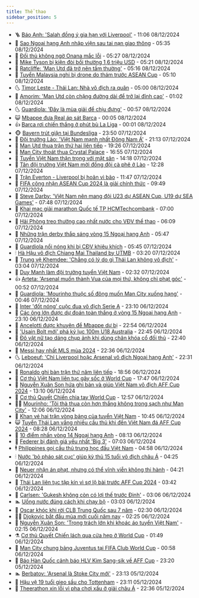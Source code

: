 ```yaml
---
title: Thể thao
sidebar_position: 5
---
```


<!-- vnexpress-the-thao:START -->
- 🪜 [Báo Anh: &#39;Salah đồng ý gia hạn với Liverpool&#39;](https://vnexpress.net/bao-anh-salah-dong-y-gia-han-voi-liverpool-4825345.html) - 11:06 08/12/2024
- 🦩 [Sao Ngoại hạng Anh nhập viện sau tai nạn giao thông](https://vnexpress.net/sao-ngoai-hang-anh-nhap-vien-sau-tai-nan-giao-thong-4825217.html) - 05:35 08/12/2024
- 🧰 [Đối thủ không ngờ Onana mắc lỗi](https://vnexpress.net/doi-thu-khong-ngo-onana-mac-loi-4825242.html) - 05:27 08/12/2024
- 🤗 [Mike Tyson bị kiện đòi bồi thường 1,6 triệu USD](https://vnexpress.net/mike-tyson-bi-kien-doi-boi-thuong-1-6-trieu-usd-4825237.html) - 05:21 08/12/2024
- 🥳 [Ratcliffe: &#39;Man Utd đã trở nên tầm thường&#39;](https://vnexpress.net/ratcliffe-man-utd-da-tro-nen-tam-thuong-4825250.html) - 05:16 08/12/2024
- 🦣 [Tuyển Malaysia nghi bị drone do thám trước ASEAN Cup](https://vnexpress.net/tuyen-malaysia-nghi-bi-drone-do-tham-truoc-asean-cup-4825283.html) - 05:10 08/12/2024
- 🌜 [Timor Leste - Thái Lan: Nhà vô địch ra quân](https://vnexpress.net/timor-leste-thai-lan-nha-vo-dich-ra-quan-4825292.html) - 05:00 08/12/2024
- 🫶 [Amorim: &#39;Man Utd còn chặng đường dài để trở lại đỉnh cao&#39;](https://vnexpress.net/amorim-man-utd-con-chang-duong-dai-de-tro-lai-dinh-cao-4825206.html) - 01:02 08/12/2024
- 🌜 [Guardiola: &#39;Đây là mùa giải để chịu đựng&#39;](https://vnexpress.net/guardiola-day-la-mua-giai-de-chiu-dung-4825213.html) - 00:57 08/12/2024
- 😺 [Mbappe đưa Real áp sát Barca](https://vnexpress.net/mbappe-dua-real-ap-sat-barca-4825203.html) - 00:05 08/12/2024
- 👍 [Barca rơi chiến thắng ở phút bù La Liga](https://vnexpress.net/barca-roi-chien-thang-o-phut-bu-la-liga-4825199.html) - 00:01 08/12/2024
- 🐵 [Bayern trút giận tại Bundesliga](https://vnexpress.net/bayern-trut-gian-tai-bundesliga-4825204.html) - 23:50 07/12/2024
- 💫 [Đội trưởng Lào: &#39;Việt Nam mạnh nhất Đông Nam Á&#39;](https://vnexpress.net/doi-truong-lao-viet-nam-manh-nhat-dong-nam-a-4825180.html) - 21:13 07/12/2024
- 🦆 [Man Utd thua trận thứ hai liên tiếp](https://vnexpress.net/man-utd-thua-tran-thu-hai-lien-tiep-4825197.html) - 19:26 07/12/2024
- 🙉 [Man City thoát thua Crystal Palace](https://vnexpress.net/man-city-thoat-thua-crystal-palace-4825186.html) - 16:55 07/12/2024
- 📝 [Tuyển Việt Nam thận trọng với mặt sân](https://vnexpress.net/tuyen-viet-nam-than-trong-voi-mat-san-4825162.html) - 14:18 07/12/2024
- 💯 [Tân đội trưởng Việt Nam mời đồng đội cà phê ở Lào](https://vnexpress.net/tan-doi-truong-viet-nam-moi-dong-doi-ca-phe-o-lao-4825155.html) - 12:28 07/12/2024
- 🌈 [Trận Everton - Liverpool bị hoãn vì bão](https://vnexpress.net/tran-everton-liverpool-bi-hoan-vi-bao-4825105.html) - 11:47 07/12/2024
- 🦩 [FIFA công nhận ASEAN Cup 2024 là giải chính thức](https://vnexpress.net/fifa-cong-nhan-asean-cup-2024-la-giai-chinh-thuc-4825098.html) - 09:49 07/12/2024
- 🐲 [Steve Darby: &#39;Việt Nam nên mang đội U23 dự ASEAN Cup, U19 dự SEA Games&#39;](https://vnexpress.net/steve-darby-viet-nam-nen-mang-doi-u23-du-asean-cup-u19-du-sea-games-4825066.html) - 07:48 07/12/2024
- 🌁 [Khai mạc giải marathon Quốc tế TP HCMTechcombank](https://vnexpress.net/khai-mac-giai-marathon-quoc-te-tp-hcmtechcombank-4825051.html) - 07:00 07/12/2024
- 💯 [Hải Phòng treo thưởng cao nhất nước cho VĐV thể thao](https://vnexpress.net/hai-phong-treo-thuong-cao-nhat-nuoc-cho-vdv-the-thao-4824835.html) - 06:09 07/12/2024
- 🌝 [Những trận derby thắp sáng vòng 15 Ngoại hạng Anh](https://vnexpress.net/nhung-tran-derby-thap-sang-vong-15-ngoai-hang-anh-4825026.html) - 05:47 07/12/2024
- 🤖 [Guardiola nổi nóng khi bị CĐV khiêu khích](https://vnexpress.net/guardiola-noi-nong-khi-bi-cdv-khieu-khich-4824943.html) - 05:45 07/12/2024
- 🕯 [Hà Hậu vô địch Chiang Mai Thailand by UTMB](https://vnexpress.net/ha-hau-vo-dich-chiang-mai-thailand-by-utmb-4824994.html) - 03:20 07/12/2024
- 🧰 [Trung vệ Khemdee: &#39;Chẳng có lý do gì Thái Lan không vô địch&#39;](https://vnexpress.net/trung-ve-khemdee-chang-co-ly-do-gi-thai-lan-khong-vo-dich-4824755.html) - 03:04 07/12/2024
- 🥳 [Duy Mạnh làm đội trưởng tuyển Việt Nam](https://vnexpress.net/duy-manh-lam-doi-truong-tuyen-viet-nam-4824981.html) - 02:32 07/12/2024
- 👍 [Arteta: &#39;Arsenal muốn thành Vua của mọi thứ, không chỉ phạt góc&#39;](https://vnexpress.net/arteta-arsenal-muon-thanh-vua-cua-moi-thu-khong-chi-phat-goc-4824934.html) - 00:52 07/12/2024
- 💪 [Guardiola: &#39;Mourinho thuộc số đông muốn Man City xuống hạng&#39;](https://vnexpress.net/guardiola-mourinho-thuoc-so-dong-muon-man-city-xuong-hang-4824922.html) - 00:46 07/12/2024
- 👹 [Inter &#39;đốt nóng&#39; cuộc đua vô địch Serie A](https://vnexpress.net/inter-dot-nong-cuoc-dua-vo-dich-serie-a-4824915.html) - 23:10 06/12/2024
- 🧰 [Các ông lớn được dự đoán toàn thắng ở vòng 15 Ngoại hạng Anh](https://vnexpress.net/cac-ong-lon-duoc-du-doan-toan-thang-o-vong-15-ngoai-hang-anh-4824914.html) - 23:10 06/12/2024
- 🚀 [Ancelotti được khuyên để Mbappe dự bị](https://vnexpress.net/ancelotti-duoc-khuyen-de-mbappe-du-bi-4824909.html) - 22:54 06/12/2024
- 🎃 [&#39;Usain Bolt mới&#39; phá kỷ lục 100m U18 Australia](https://vnexpress.net/usain-bolt-moi-pha-ky-luc-100m-u18-australia-4824911.html) - 22:45 06/12/2024
- 🧰 [Đô vật nữ tạo dáng chụp ảnh khi dùng chân khóa cổ đối thủ](https://vnexpress.net/do-vat-nu-tao-dang-chup-anh-khi-dung-chan-khoa-co-doi-thu-4824903.html) - 22:40 06/12/2024
- 👀 [Messi hay nhất MLS mùa 2024](https://vnexpress.net/messi-hay-nhat-mls-mua-2024-4824908.html) - 22:36 06/12/2024
- 🌜 [Leboeuf: &#39;Chỉ Liverpool hoặc Arsenal vô địch Ngoại hạng Anh&#39;](https://vnexpress.net/leboeuf-chi-liverpool-hoac-arsenal-vo-dich-ngoai-hang-anh-4824640.html) - 22:31 06/12/2024
- 🫶 [Ronaldo ghi bàn trận thứ năm liên tiếp](https://vnexpress.net/ronaldo-ghi-ban-tran-thu-nam-lien-tiep-4824907.html) - 18:56 06/12/2024
- 🦄 [Cơ thủ Việt Nam liên tục gây sốc ở World Cup](https://vnexpress.net/co-thu-viet-nam-lien-tuc-gay-soc-o-world-cup-4824900.html) - 17:47 06/12/2024
- 🥳 [Nguyễn Xuân Son hứa ghi bàn và giúp Việt Nam vô địch AFF Cup 2024](https://vnexpress.net/nguyen-xuan-son-hua-ghi-ban-va-giup-viet-nam-vo-dich-aff-cup-2024-4824848.html) - 13:10 06/12/2024
- 🐲 [Cơ thủ Quyết Chiến chia tay World Cup](https://vnexpress.net/co-thu-quyet-chien-chia-tay-world-cup-4824837.html) - 12:57 06/12/2024
- 🧑‍🏫 [Mourinho: &#39;Tôi thà thua còn hơn thắng không trong sạch như Man City&#39;](https://vnexpress.net/mourinho-toi-tha-thua-con-hon-thang-khong-trong-sach-nhu-man-city-4824790.html) - 12:06 06/12/2024
- 🤔 [Khan vé hai trận vòng bảng của tuyển Việt Nam](https://vnexpress.net/khan-ve-hai-tran-vong-bang-cua-tuyen-viet-nam-4824810.html) - 10:45 06/12/2024
- 😺 [Tuyển Thái Lan vắng nhiều cầu thủ khi đến Việt Nam đá AFF Cup 2024](https://vnexpress.net/tuyen-thai-lan-vang-nhieu-cau-thu-khi-den-viet-nam-da-aff-cup-2024-4824734.html) - 08:28 06/12/2024
- 💪 [10 điểm nhấn vòng 14 Ngoại hạng Anh](https://vnexpress.net/10-diem-nhan-vong-14-ngoai-hang-anh-4824130.html) - 08:13 06/12/2024
- 💼 [Federer bị đánh giá yếu nhất &#39;Big 3&#39;](https://vnexpress.net/federer-bi-danh-gia-yeu-nhat-big-3-4824657.html) - 07:03 06/12/2024
- 🕴 [Philippines gọi cầu thủ trung học đấu Việt Nam](https://vnexpress.net/philippines-goi-cau-thu-trung-hoc-dau-viet-nam-4824636.html) - 04:58 06/12/2024
- 🕯 [Nước &#39;bỏ pháo sát cục&#39; giúp kỳ thủ 15 tuổi vô địch châu Á](https://vnexpress.net/nuoc-bo-phao-sat-cuc-giup-ky-thu-15-tuoi-vo-dich-chau-a-4824574.html) - 04:25 06/12/2024
- 📝 [Neuer nhận án phạt, nhưng có thể vĩnh viễn không thi hành](https://vnexpress.net/neuer-nhan-an-phat-nhung-co-the-vinh-vien-khong-thi-hanh-4824541.html) - 04:21 06/12/2024
- 🧐 [Thái Lan liên tục tập kín vì sợ lộ bài trước AFF Cup 2024](https://vnexpress.net/thai-lan-lien-tuc-tap-kin-vi-so-lo-bai-truoc-aff-cup-2024-4824586.html) - 03:42 06/12/2024
- 🙉 [Carlsen: &#39;Gukesh không còn có lợi thế trước Đinh&#39;](https://vnexpress.net/carlsen-gukesh-khong-con-co-loi-the-truoc-dinh-4824521.html) - 03:06 06/12/2024
- 🏊 [Uống nước đúng cách khi chạy bộ](https://vnexpress.net/uong-nuoc-dung-cach-khi-chay-bo-4824550.html) - 03:03 06/12/2024
- 🌊 [Oscar khóc khi rời CLB Trung Quốc sau 7 năm](https://vnexpress.net/oscar-khoc-khi-roi-clb-trung-quoc-sau-7-nam-4824495.html) - 02:30 06/12/2024
- 👨‍🏫 [Djokovic bắt đầu mùa mới cuối năm nay](https://vnexpress.net/djokovic-bat-dau-mua-moi-cuoi-nam-nay-4824494.html) - 02:25 06/12/2024
- 🥷 [Nguyễn Xuân Son: &#39;Trọng trách lớn khi khoác áo tuyển Việt Nam&#39;](https://vnexpress.net/nguyen-xuan-son-trong-trach-lon-khi-khoac-ao-tuyen-viet-nam-4824511.html) - 02:15 06/12/2024
- ⚗️ [Cơ thủ Quyết Chiến lách qua cửa hẹp ở World Cup](https://vnexpress.net/co-thu-quyet-chien-lach-qua-cua-hep-o-world-cup-4824504.html) - 01:49 06/12/2024
- 🌮 [Man City chung bảng Juventus tại FIFA Club World Cup](https://vnexpress.net/man-city-chung-bang-juventus-tai-fifa-club-world-cup-4824457.html) - 00:58 06/12/2024
- 🤩 [Báo Hàn Quốc cảnh báo HLV Kim Sang-sik về AFF Cup](https://vnexpress.net/bao-han-quoc-canh-bao-hlv-kim-sang-sik-ve-aff-cup-4824438.html) - 23:20 05/12/2024
- 🏊 [Berbatov: &#39;Arsenal là Stoke City mới&#39;](https://vnexpress.net/berbatov-arsenal-la-stoke-city-moi-4824396.html) - 23:13 05/12/2024
- 🐎 [Hậu vệ 19 tuổi gieo sầu cho Tottenham](https://vnexpress.net/hau-ve-19-tuoi-gieo-sau-cho-tottenham-4824443.html) - 23:11 05/12/2024
- 💫 [Theerathon xin lỗi vì pha chơi xấu ở giải châu Á](https://vnexpress.net/theerathon-xin-loi-vi-pha-choi-xau-o-giai-chau-a-4824439.html) - 22:36 05/12/2024<!-- vnexpress-the-thao:END -->
